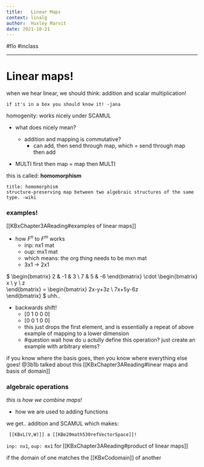 ```yaml
---
title:   Linear Maps
context: linalg
author:  Huxley Marvit
date: 2021-10-21
---
```


#flo  #inclass 

***

# Linear maps!

when we hear linear, we should think: addition and scalar multiplication!

```ad-qoute
if it's in a box you should know it! -jana
```


homogenity: works nicely under SCAMUL
- what does nicely mean?
	- addition and mapping is commutative?
		- can add, then send through map, which = send through map then add
		
- MULTI first then map = map then MULTI
 
 this is called: **homomorphism**
```ad-def
title: homomorphism
structure-preserving map between two algebraic structures of the same type. -wiki
```

### examples!
[[KBxChapter3AReading#examples of linear maps]]

- how $F^n$ to $F^m$ works
	- inp: nx1 mat
	- oup: mx1 mat
	- which means: the org thing needs to be mxn mat
	- 3x1 -> 2x1

$
\begin{bmatrix} 
2  & -1 &  3  \\
 7 & 5  & -6
 \end{bmatrix} \cdot
 \begin{bmatrix} 
x  \\ 
 y \\ 
 z  
 \end{bmatrix} = 
 \begin{bmatrix} 
 2x-y+3z \\
 7x+5y-6z   
 \end{bmatrix}
$ uhh..

- backwards shift!
	- [0 1 0 0 0]
	- [0 0 1 0 0]
	- this just drops the first element, and is essentially a repeat of above example of mapping to a lower dimension
	- #question wait how do u actully define this operation? just create an example with arbitrary elems?

if you know where the basis goes, then you know where everything else goes! @3b1b talked about this [[KBxChapter3AReading#linear maps and basis of domain]]


### algebraic operations
*this is how we combine maps!*

- how we are used to adding functions

we get.. addition and SCAMUL which makes:
```ad-important
 [[KBxL(V,W)]] a [[KBe20math530refVectorSpace]]!
 ```

`inp: nx1`, `oup: mx1` for [[KBxChapter3AReading#product of linear maps]]

if the domain of one matches the [[KBxCodomain]] of another











